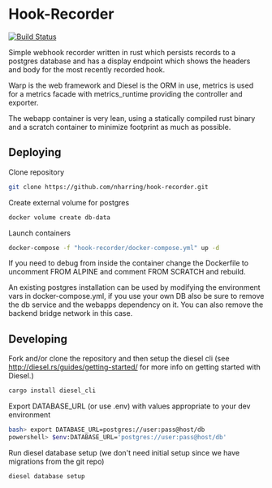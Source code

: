# Hook-Recorder
[![Build Status](https://travis-ci.com/nharring/hook-recorder.svg?branch=master)](https://travis-ci.com/nharring/hook-recorder)

Simple webhook recorder written in rust which persists records to a postgres database and has a display endpoint which shows the headers and body for the most recently recorded hook.

Warp is the web framework and Diesel is the ORM in use, metrics is used for a metrics facade with metrics_runtime providing the controller and exporter.

The webapp container is very lean, using a statically compiled rust binary and a scratch container to minimize footprint as much as possible.

## Deploying

Clone repository

```bash
git clone https://github.com/nharring/hook-recorder.git
```

Create external volume for postgres

```bash
docker volume create db-data
```

Launch containers

```bash
docker-compose -f "hook-recorder/docker-compose.yml" up -d
```

If you need to debug from inside the container change the Dockerfile to uncomment FROM ALPINE and comment FROM SCRATCH and rebuild.

An existing postgres installation can be used by modifying the environment vars in docker-compose.yml, if you use your own DB also be sure to remove the db service and the webapps dependency on it. You can also remove the backend bridge network in this case.

## Developing

Fork and/or clone the repository and then setup the diesel cli (see <http://diesel.rs/guides/getting-started/> for more info on getting started with Diesel.)

```bash
cargo install diesel_cli
```

Export DATABASE_URL (or use .env) with values appropriate to your dev environment

```bash
bash> export DATABASE_URL=postgres://user:pass@host/db
powershell> $env:DATABASE_URL='postgres://user:pass@host/db'
```

Run diesel database setup (we don't need initial setup since we have migrations from the git repo)

```bash
diesel database setup
```
